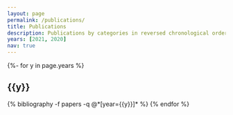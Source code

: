 ```yaml
---
layout: page
permalink: /publications/
title: Publications
description: Publications by categories in reversed chronological order. generated by jekyll-scholar. To potentially see a more up-to-date list of my publications, check out my <a href="https://scholar.google.com/citations?user=V5MrsL8AAAAJ&hl=en">Google Scholar</a>.
years: [2021, 2020]
nav: true
---
```

<!-- _pages/publications.md -->
<div class="publications">

{%- for y in page.years %}
  <h2 class="year">{{y}}</h2>
  {% bibliography -f papers -q @*[year={{y}}]* %}
{% endfor %}

</div>
